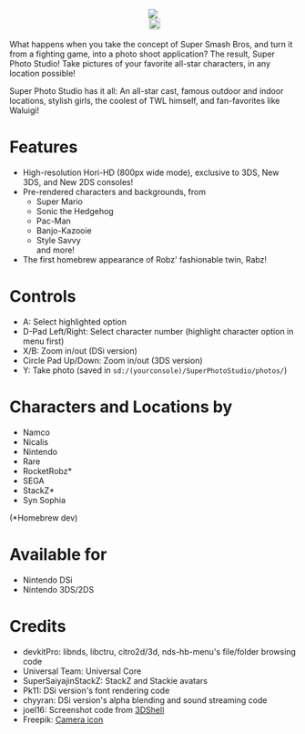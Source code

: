 <p align="center">
 <img src="https://github.com/RocketRobz/SuperPhotoStudio/blob/master/resources/title.png"><br>
	<a href="https://gbatemp.net/threads/dsi-3ds-super-photo-studio-take-pictures-of-your-favorite-all-star-characters.573276/" style="padding-left: 5px;">
		<img src="https://img.shields.io/badge/GBATemp-thread-blue.svg" height="20">
	</a>
</p>
What happens when you take the concept of Super Smash Bros, and turn it from a fighting game, into a photo shoot application?     
The result, Super Photo Studio! Take pictures of your favorite all-star characters, in any location possible!

Super Photo Studio has it all: An all-star cast, famous outdoor and indoor locations, stylish girls, the coolest of TWL himself, and fan-favorites like Waluigi!

# Features

* High-resolution Hori-HD (800px wide mode), exclusive to 3DS, New 3DS, and New 2DS consoles!
* Pre-rendered characters and backgrounds, from     
  * Super Mario     
  * Sonic the Hedgehog     
  * Pac-Man     
  * Banjo-Kazooie        
  * Style Savvy     
and more!
* The first homebrew appearance of Robz' fashionable twin, Rabz!     

# Controls
* A: Select highlighted option
* D-Pad Left/Right: Select character number (highlight character option in menu first)
* X/B: Zoom in/out (DSi version)
* Circle Pad Up/Down: Zoom in/out (3DS version)
* Y: Take photo (saved in `sd:/(yourconsole)/SuperPhotoStudio/photos/`)

# Characters and Locations by
* Namco
* Nicalis
* Nintendo
* Rare
* RocketRobz*
* SEGA
* StackZ*
* Syn Sophia

(*Homebrew dev)

# Available for
* Nintendo DSi
* Nintendo 3DS/2DS

# Credits
* devkitPro: libnds, libctru, citro2d/3d, nds-hb-menu's file/folder browsing code
* Universal Team: Universal Core
* SuperSaiyajinStackZ: StackZ and Stackie avatars
* Pk11: DSi version's font rendering code
* chyyran: DSi version's alpha blending and sound streaming code
* joel16: Screenshot code from [3DShell](https://github.com/joel16/3DShell)
* Freepik: [Camera icon](https://www.flaticon.com/free-icon/camera_2965705?term=camera&page=1&position=12)
